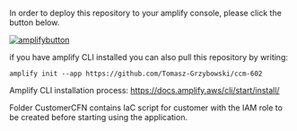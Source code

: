 In order to deploy this repository to your amplify console, please click the button below.


[![amplifybutton](https://oneclick.amplifyapp.com/button.svg)](https://console.aws.amazon.com/amplify/home#/deploy?repo=https://github.com/Tomasz-Grzybowski/ccm-602)

if you have amplify CLI installed you can also pull this repository by writing:


`amplify init --app https://github.com/Tomasz-Grzybowski/ccm-602`


Amplify CLI installation process:
https://docs.amplify.aws/cli/start/install/


Folder CustomerCFN contains IaC script for customer with the IAM role to be created before starting using the application.
